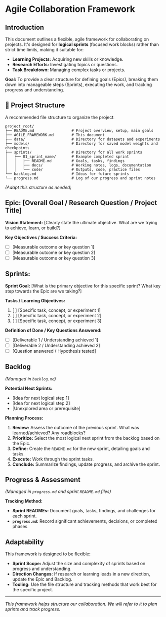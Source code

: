 # Agile Collaboration Framework

## Introduction

This document outlines a flexible, agile framework for collaborating on projects. It's designed for **logical sprints** (focused work blocks) rather than strict time limits, making it suitable for:

- **Learning Projects:** Acquiring new skills or knowledge.
- **Research Efforts:** Investigating topics or questions.
- **Task Breakdown:** Managing complex tasks or projects.

**Goal:** To provide a clear structure for defining goals (Epics), breaking them down into manageable steps (Sprints), executing the work, and tracking progress and understanding.

## 📁 Project Structure

A recommended file structure to organize the project:

```
project_root/
├── README.md                 # Project overview, setup, main goals
├── AGILE_FRAMEWORK.md        # This document
├── data/                     # Directory for datasets and experiments
├── models/                   # Directory for saved model weights and checkpoints
├── sprints/                  # Directory for all work sprints
│   ├── 01_sprint_name/       # Example completed sprint
│   │   ├── README.md         # Goals, tasks, findings
│   │   ├── docs/             # Working notes, logs, documentation
│   │   └── code/             # Outputs, code, practice files
└── backlog.md                # Ideas for future sprints
└── progress.md               # Log of our progress and sprint notes
```

_(Adapt this structure as needed)_

## Epic: [Overall Goal / Research Question / Project Title]

**Vision Statement:**
[Clearly state the ultimate objective. What are we trying to achieve, learn, or build?]

**Key Objectives / Success Criteria:**

- [ ] [Measurable outcome or key question 1]
- [ ] [Measurable outcome or key question 2]
- [ ] [Measurable outcome or key question 3]

## Sprints:

**Sprint Goal:**
[What is the primary objective for this specific sprint? What key step towards the Epic are we taking?]

**Tasks / Learning Objectives:**

1.  [ ] [Specific task, concept, or experiment 1]
2.  [ ] [Specific task, concept, or experiment 2]
3.  [ ] [Specific task, concept, or experiment 3]

**Definition of Done / Key Questions Answered:**

- [ ] [Deliverable 1 / Understanding achieved 1]
- [ ] [Deliverable 2 / Understanding achieved 2]
- [ ] [Question answered / Hypothesis tested]

## Backlog

_(Managed in `backlog.md`)_

**Potential Next Sprints:**

- [Idea for next logical step 1]
- [Idea for next logical step 2]
- [Unexplored area or prerequisite]

**Planning Process:**

1.  **Review:** Assess the outcome of the previous sprint. What was learned/achieved? Any roadblocks?
2.  **Prioritize:** Select the most logical next sprint from the backlog based on the Epic.
3.  **Define:** Create the `README.md` for the new sprint, detailing goals and tasks.
4.  **Execute:** Work through the sprint tasks.
5.  **Conclude:** Summarize findings, update progress, and archive the sprint.

## Progress & Assessment

_(Managed in `progress.md` and sprint `README.md` files)_

**Tracking Method:**

- **Sprint READMEs:** Document goals, tasks, findings, and challenges for each sprint.
- **`progress.md`:** Record significant achievements, decisions, or completed phases.

## Adaptability

This framework is designed to be flexible:

- **Sprint Scope:** Adjust the size and complexity of sprints based on progress and understanding.
- **Direction Changes:** If research or learning leads in a new direction, update the Epic and Backlog.
- **Tooling:** Use the file structure and tracking methods that work best for the specific project.

---

_This framework helps structure our collaboration. We will refer to it to plan sprints and track progress._
